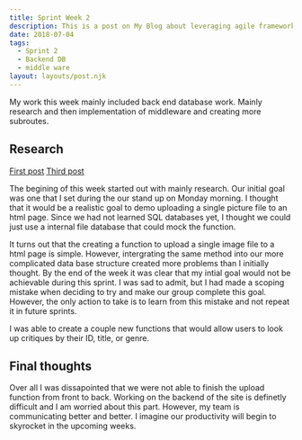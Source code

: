 ```yaml
---
title: Sprint Week 2
description: This is a post on My Blog about leveraging agile frameworks.
date: 2018-07-04
tags:
  - Sprint 2
  - Backend DB
  - middle ware
layout: layouts/post.njk
---
```


My work this week mainly included back end database work. Mainly research and then implementation of middleware and creating more subroutes.

## Research

<a href="{{ '/posts/firstpost/' | url }}">First post</a>
<a href="{{ '/posts/thirdpost/' | url }}">Third post</a>

The begining of this week started out with mainly research. Our initial goal was one that I set during the our stand up on Monday morning. I thought that it would be a realistic goal to demo uploading a single picture file to an html page. Since we had not learned SQL databases yet, I thought we could just use a internal file database that could mock the function.

It turns out that the creating a function to upload a single image file to a html page is simple. However, intergrating the same method into our more complicated data base structure created more problems than I initially thought. By the end of the week it was clear that my intial goal would not be achievable during this sprint. I was sad to admit, but I had made a scoping mistake when deciding to try and make our group complete this goal. However, the only action to take is to learn from this mistake and not repeat it in future sprints.

I was able to create a couple new functions that would allow users to look up critiques by their ID, title, or genre.

## Final thoughts

Over all I was dissapointed that we were not able to finish the upload function from front to back. Working on the backend of the site is definetly difficult and I am worried about this part. However, my team is communicating better and better. I imagine our productivity will begin to skyrocket in the upcoming weeks.
